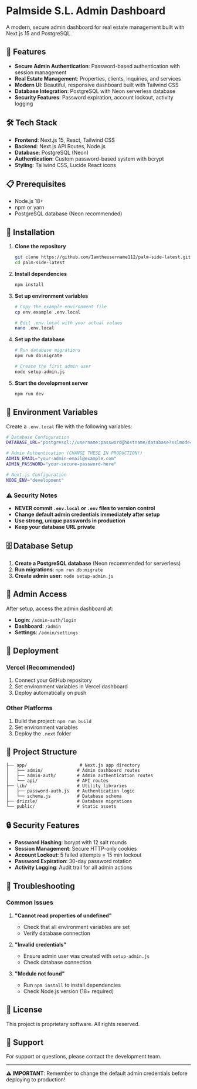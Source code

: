 # Palmside S.L. Admin Dashboard

A modern, secure admin dashboard for real estate management built with Next.js 15 and PostgreSQL.

## 🚀 Features

- **Secure Admin Authentication**: Password-based authentication with session management
- **Real Estate Management**: Properties, clients, inquiries, and services
- **Modern UI**: Beautiful, responsive dashboard built with Tailwind CSS
- **Database Integration**: PostgreSQL with Neon serverless database
- **Security Features**: Password expiration, account lockout, activity logging

## 🛠️ Tech Stack

- **Frontend**: Next.js 15, React, Tailwind CSS
- **Backend**: Next.js API Routes, Node.js
- **Database**: PostgreSQL (Neon)
- **Authentication**: Custom password-based system with bcrypt
- **Styling**: Tailwind CSS, Lucide React icons

## 📋 Prerequisites

- Node.js 18+
- npm or yarn
- PostgreSQL database (Neon recommended)

## 🔧 Installation

1. **Clone the repository**

   ```bash
   git clone https://github.com/Iamtheusername112/palm-side-latest.git
   cd palm-side-latest
   ```

2. **Install dependencies**

   ```bash
   npm install
   ```

3. **Set up environment variables**

   ```bash
   # Copy the example environment file
   cp env.example .env.local

   # Edit .env.local with your actual values
   nano .env.local
   ```

4. **Set up the database**

   ```bash
   # Run database migrations
   npm run db:migrate

   # Create the first admin user
   node setup-admin.js
   ```

5. **Start the development server**
   ```bash
   npm run dev
   ```

## 🔐 Environment Variables

Create a `.env.local` file with the following variables:

```bash
# Database Configuration
DATABASE_URL="postgresql://username:password@hostname/database?sslmode=require"

# Admin Authentication (CHANGE THESE IN PRODUCTION!)
ADMIN_EMAIL="your-admin-email@example.com"
ADMIN_PASSWORD="your-secure-password-here"

# Next.js Configuration
NODE_ENV="development"
```

### ⚠️ Security Notes

- **NEVER commit `.env.local` or `.env` files to version control**
- **Change default admin credentials immediately after setup**
- **Use strong, unique passwords in production**
- **Keep your database URL private**

## 🗄️ Database Setup

1. **Create a PostgreSQL database** (Neon recommended for serverless)
2. **Run migrations**: `npm run db:migrate`
3. **Create admin user**: `node setup-admin.js`

## 👤 Admin Access

After setup, access the admin dashboard at:

- **Login**: `/admin-auth/login`
- **Dashboard**: `/admin`
- **Settings**: `/admin/settings`

## 🚀 Deployment

### Vercel (Recommended)

1. Connect your GitHub repository
2. Set environment variables in Vercel dashboard
3. Deploy automatically on push

### Other Platforms

1. Build the project: `npm run build`
2. Set environment variables
3. Deploy the `.next` folder

## 📁 Project Structure

```
├── app/                    # Next.js app directory
│   ├── admin/             # Admin dashboard routes
│   ├── admin-auth/        # Admin authentication routes
│   └── api/               # API routes
├── lib/                   # Utility libraries
│   ├── password-auth.js   # Authentication logic
│   └── schema.js          # Database schema
├── drizzle/               # Database migrations
└── public/                # Static assets
```

## 🔒 Security Features

- **Password Hashing**: bcrypt with 12 salt rounds
- **Session Management**: Secure HTTP-only cookies
- **Account Lockout**: 5 failed attempts = 15 min lockout
- **Password Expiration**: 30-day password rotation
- **Activity Logging**: Audit trail for all admin actions

## 🐛 Troubleshooting

### Common Issues

1. **"Cannot read properties of undefined"**

   - Check that all environment variables are set
   - Verify database connection

2. **"Invalid credentials"**

   - Ensure admin user was created with `setup-admin.js`
   - Check database connection

3. **"Module not found"**
   - Run `npm install` to install dependencies
   - Check Node.js version (18+ required)

## 📝 License

This project is proprietary software. All rights reserved.

## 🤝 Support

For support or questions, please contact the development team.

---

**⚠️ IMPORTANT**: Remember to change the default admin credentials before deploying to production!
